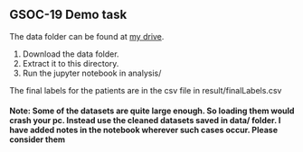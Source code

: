 ## GSOC-19 Demo task

The data folder can be found at <a href="https://drive.google.com/open?id=16QwoAQNhrj46cUFP_h7JKt__6n5K53x4">my drive</a>.

1) Download the data folder.
2) Extract it to this directory.
3) Run the jupyter notebook in analysis/

The final labels for the patients are in the csv file in result/finalLabels.csv

#### Note: Some of the datasets are quite large enough. So loading them would crash your pc. Instead use the cleaned datasets saved in data/ folder. I have added notes in the notebook wherever such cases occur. Please consider them